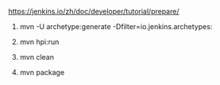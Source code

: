 https://jenkins.io/zh/doc/developer/tutorial/prepare/

1. mvn -U archetype:generate -Dfilter=io.jenkins.archetypes:

2. mvn hpi:run

3. mvn clean

4. mvn package
